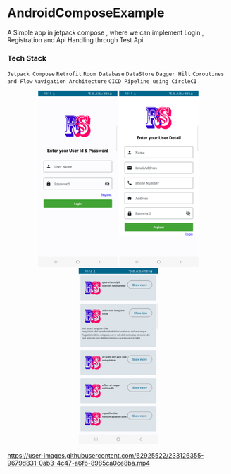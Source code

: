 # AndroidComposeExample 

A Simple app in jetpack compose , where we can implement Login , Registration and Api Handling through Test Api

### Tech Stack

`Jetpack Compose`
`Retrofit`
`Room Database`
`DataStore`
`Dagger Hilt`
`Coroutines and Flow`
`Navigation Architecture`
`CICD Pipeline using CircleCI`

<p align="center">
<img src="screenshot/login.png" height="400">
<img src="screenshot/registration.png" height="400">
<img src="screenshot/dashboard.png" height="400">
</p>



https://user-images.githubusercontent.com/62925522/233126355-9679d831-0ab3-4c47-a6fb-8985ca0ce8ba.mp4

